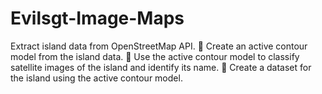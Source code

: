# Evilsgt-Image-Maps
Extract island data from OpenStreetMap API.  Create an active contour model from the island data.  Use the active contour model to classify satellite images of the island and identify its name.  Create a dataset for the island using the active contour model. 
